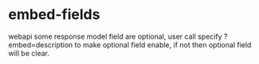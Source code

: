 # embed-fields

webapi some response model field are optional, user call specify ?embed=description to make optional field enable, if not then optional field will be clear.
